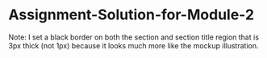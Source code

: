 # Assignment-Solution-for-Module-2

Note: I set a black border on both the section and section title region that is 3px thick (not 1px) because it looks much more like the mockup illustration.
